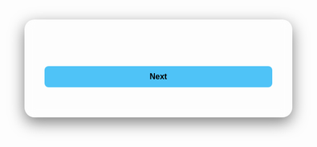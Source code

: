 <head>
  <meta charset="UTF-8" />
  <meta name="viewport" content="width=device-width, initial-scale=1" />
  <title>Quiz App</title>
  <script src="https://cdn.jsdelivr.net/npm/canvas-confetti@1.5.1/dist/confetti.browser.min.js"></script>
  <style>
    @import url('https://fonts.googleapis.com/css2?family=Poppins:wght@400;600;700&display=swap');

    body {
      margin: 0;
      padding: 0;
      font-family: 'Poppins', sans-serif;
      height: 100vh;
      background: #0f2027;
      color: #fff;
      overflow: hidden;
      display: flex;
      justify-content: center;
      align-items: center;
      position: relative;
    }

    /* Animated lines background */
    .lines-bg {
      position: absolute;
      width: 100%;
      height: 100%;
      overflow: hidden;
      z-index: 0;
    }

    .line {
      position: absolute;
      width: 2px;
      height: 100%;
      background: rgba(255, 255, 255, 0.05);
      animation: moveLines 10s linear infinite;
    }

    @keyframes moveLines {
      from {
        transform: translateY(0) rotate(45deg);
      }
      to {
        transform: translateY(-100%) rotate(45deg);
      }
    }

    .quiz-container {
      position: relative;
      background: rgba(255, 255, 255, 0.1);
      padding: 40px;
      border-radius: 20px;
      box-shadow: 0 10px 30px rgba(0, 0, 0, 0.5);
      max-width: 700px;
      width: 90%;
      z-index: 10;
      backdrop-filter: blur(10px);
    }

    .question {
      font-size: 28px;
      font-weight: bold;
      margin-bottom: 25px;
    }

    .options-grid {
      display: grid;
      grid-template-columns: 1fr 1fr;
      gap: 15px;
    }

    .option {
      background: rgba(255, 255, 255, 0.1);
      padding: 20px;
      border-radius: 14px;
      border: 1px solid transparent;
      cursor: pointer;
      transition: 0.3s;
      position: relative;
      color: #fff;
      font-size: 18px;
      text-align: center;
    }

    .option:hover {
      border-color: #4fc3f7;
      background: rgba(255, 255, 255, 0.2);
      box-shadow: 0 0 15px rgba(79, 195, 247, 0.7)
      transform: transformY(-2px);
    }

    .option input[type="radio"] {
      display: none;
    }

    .option input[type="radio"]:checked + span::after {
      content: "✔";
      position: absolute;
      top: 8px;
      right: 10px;
      color: #4fc3f7;
      font-size: 18px;
    }

    .option span {
      display: inline-block;
      width: 100%;
    }

    button {
      margin-top: 20px;
      padding: 12px;
      width: 100%;
      border: none;
      border-radius: 8px;
      background: #4fc3f7;
      color: #000;
      font-size: 16px;
      font-weight: bold;
      cursor: pointer;
      transition: background 0.3s ease;
    }

    button:hover {
      background: #81d4fa;
    }

    #result {
      margin-top: 20px;
      font-size: 20px;
      font-weight: bold;
      color: #00e676;
      text-align: center;
    }

    .progress-bar {
      background: rgba(255, 255, 255, 0.2);
      height: 8px;
      border-radius: 5px;
      overflow: hidden;
      margin-bottom: 15px;
    }

    .progress {
      height: 100%;
      width: 0%;
      background: #4fc3f7;
      transition: width 0.4s ease;
    }

    .timer {
      font-size: 14px;
      color: #b3e5fc;
      margin-bottom: 15px;
      text-align: right;
    }
  </style>
</head>
<body>

<div class="lines-bg">
  <!-- 20 lines at different positions -->
  <script>
    for (let i = 0; i < 20; i++) {
      const line = document.createElement('div');
      line.className = 'line';
      line.style.left = `${Math.random() * 100}%`;
      line.style.animationDuration = `${5 + Math.random() * 10}s`;
      document.body.querySelector('.lines-bg').appendChild(line);
    }
  </script>
</div>

<div class="quiz-container">
  <div class="progress-bar"><div class="progress" id="progress"></div></div>
  <div id="timer" class="timer"></div>
  <div id="question" class="question"></div>
  <div id="options" class="options-grid"></div>
  <button id="nextBtn" onclick="submitAnswer()">Next</button>
  <div id="result"></div>
</div>

<script>
const quizData = [
  { question: "Capital of France?", options: ["Paris", "Berlin", "Madrid", "Rome"], answer: "Paris" },
  { question: "Red Planet?", options: ["Earth", "Mars", "Venus", "Jupiter"], answer: "Mars" },
  { question: "Author of Hamlet?", options: ["Twain", "Shakespeare", "Dickens", "Austen"], answer: "Shakespeare" }
];

let current = 0, score = 0, timer, timeLeft = 20;

function loadQuestion() {
  clearInterval(timer);
  timeLeft = 20;
  document.getElementById("timer").innerText = `Time Left: ${timeLeft}s`;
  timer = setInterval(() => {
    timeLeft--;
    document.getElementById("timer").innerText = `Time Left: ${timeLeft}s`;
    if (timeLeft <= 0) {
      clearInterval(timer);
      submitAnswer(true);
    }
  }, 1000);

  const q = quizData[current];
  document.getElementById("question").innerText = q.question;
  const options = document.getElementById("options");
  options.innerHTML = "";
  q.options.forEach(opt => {
    const id = `opt-${opt}`;
    options.innerHTML += `
      <label class="option">
        <input type="radio" name="option" value="${opt}" id="${id}" />
        <span>${opt}</span>
      </label>
    `;
  });

  document.getElementById("progress").style.width = `${(current / quizData.length) * 100}%`;
}

function submitAnswer(timeout = false) {
  clearInterval(timer);
  const selected = document.querySelector("input[name='option']:checked");
  if (!selected && !timeout) return alert("Please select an option!");
  if (selected && selected.value === quizData[current].answer) score++;
  current++;
  current < quizData.length ? loadQuestion() : showResult();
}

function showResult() {
  document.querySelector(".quiz-container").innerHTML = `
    <h2>Your Score: ${score}/${quizData.length}</h2>
    <p style="margin-top: 10px;">Well done!</p>
  `;
  confetti({ particleCount: 200, spread: 60, origin: { y: 0.6 } });
}

loadQuestion();
</script>

</body>

